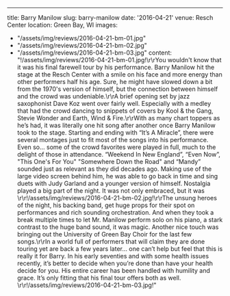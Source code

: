 ---
title: Barry Manilow
slug: barry-manilow
date: '2016-04-21'
venue: Resch Center
location: Green Bay, WI
images:
- "/assets/img/reviews/2016-04-21-bm-01.jpg"
- "/assets/img/reviews/2016-04-21-bm-02.jpg"
- "/assets/img/reviews/2016-04-21-bm-03.jpg"
content: "!/assets/img/reviews/2016-04-21-bm-01.jpg!\r\rYou wouldn't know
that it was his final farewell tour by his performance. Barry Manilow hit the
stage at the Resch Center with a smile on his face and more energy than other
performers half his age. Sure, he might have slowed down a bit from the 1970's
version of himself, but the connection between himself and the crowd was undeniable.\r\rA
brief opening set by jazz saxophonist Dave Koz went over fairly well. Especially
with a medley that had the crowd dancing to snippets of covers by Kool &amp; the
Gang, Stevie Wonder and Earth, Wind &amp; Fire.\r\rWith as many chart toppers
as he’s had, it was literally one hit song after another once Barry Manilow took
to the stage. Starting and ending with “It’s A Miracle”, there were several montages
just to fit most of the songs into his performance. Even so… some of the crowd
favorites were played in full, much to the delight of those in attendance. “Weekend
In New England”, “Even Now”, \"This One's For You\" \"Somewhere Down the Road\"
and “Mandy” sounded just as relevant as they did decades ago. Making use of the
large video screen behind him, he was able to go back in time and sing duets with
Judy Garland and a younger version of himself. Nostalgia played a big part of
the night. It was not only embraced, but it was \r\r!/assets/img/reviews/2016-04-21-bm-02.jpg!\r\rThe
unsung heroes of the night, his backing band, get huge props for their spot on
performances and rich sounding orchestration. And when they took a break multiple
times to let Mr. Manilow perform solo on his piano, a stark contrast to the huge
band sound, it was magic. Another nice touch was bringing out the University of
Green Bay Choir for the last few songs.\r\rIn a world full of performers that
will claim they are done touring yet are back a few years later… one can’t help
but feel that this is really it for Barry. In his early seventies and with some
health issues recently, it’s better to decide when you’re done than have your
health decide for you. His entire career has been handled with humility and grace.
It’s only fitting that his final tour offers both as well. \r\r!/assets/img/reviews/2016-04-21-bm-03.jpg!"